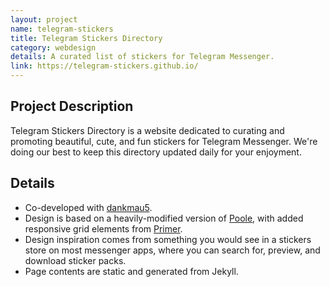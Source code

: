 ```yaml
---
layout: project
name: telegram-stickers
title: Telegram Stickers Directory
category: webdesign
details: A curated list of stickers for Telegram Messenger.
link: https://telegram-stickers.github.io/
---
```


## Project Description

Telegram Stickers Directory is a website dedicated to curating and promoting beautiful, cute, and fun stickers for Telegram Messenger. We're doing our best to keep this directory updated daily for your enjoyment.

## Details

* Co-developed with [dankmau5](https://twitter.com/dankmau5).
* Design is based on a heavily-modified version of [Poole](http://getpoole.com), with added responsive grid elements from [Primer](https://primercss.io).
* Design inspiration comes from something you would see in a stickers store on most messenger apps, where you can search for, preview, and download sticker packs.
* Page contents are static and generated from Jekyll.
